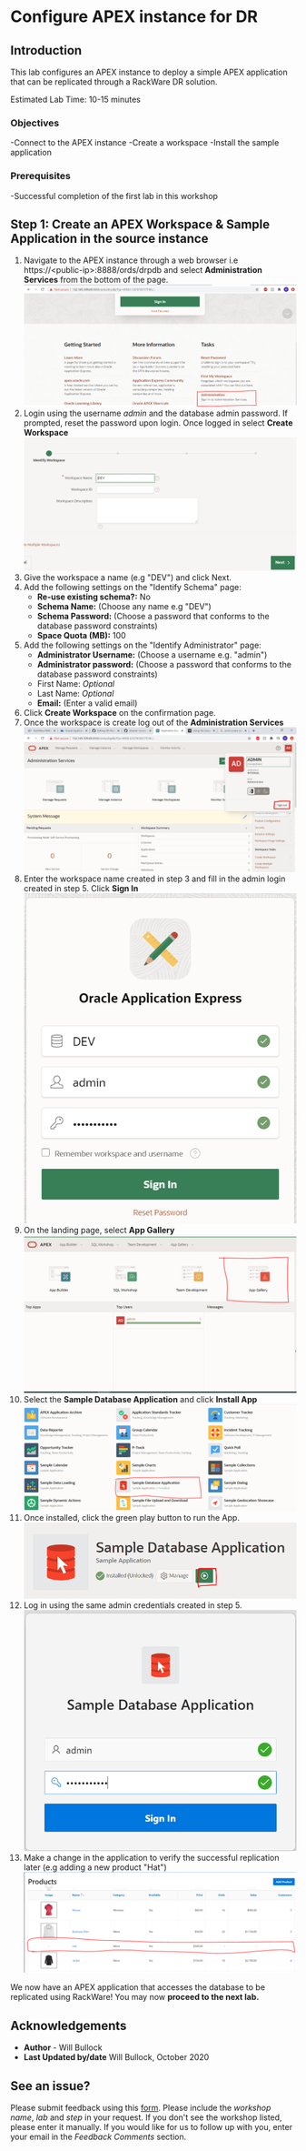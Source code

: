 # Configure APEX instance for DR 
## Introduction
This lab configures an APEX instance to deploy a simple APEX application that can be replicated through a RackWare DR solution.

Estimated Lab Time: 10-15 minutes

### Objectives
-Connect to the APEX instance
-Create a workspace
-Install the sample application

### Prerequisites
-Successful completion of the first lab in this workshop

## **Step 1:** Create an APEX Workspace & Sample Application in the source instance
1. Navigate to the APEX instance through a web browser i.e https://\<public-ip>:8888/ords/drpdb and select **Administration Services** from the bottom of the page.
    ![](./images/apex-admin.PNG)
2. Login using the username *admin* and the database admin password. If prompted, reset the password upon login. Once logged in select **Create Workspace**
    ![](./images/cr-wrkspc.PNG)
3. Give the workspace a name (e.g "DEV") and click Next.
4. Add the following settings on the "Identify Schema" page:
    - **Re-use existing schema?:** No
    - **Schema Name:** (Choose any name e.g "DEV")
    - **Schema Password:** (Choose a password that conforms to the database password constraints)
    - **Space Quota (MB):** 100
5. Add the following settings on the "Identify Administrator" page:
    - **Administrator Username:** (Choose a username e.g. "admin")
    - **Administrator password:** (Choose a password that conforms to the database password constraints)
    - First Name: *Optional*
    - Last Name: *Optional*
    - **Email:** (Enter a valid email)
6. Click **Create Workspace** on the confirmation page.
7. Once the workspace is create log out of the **Administration Services**
    ![](./images/logout.PNG)
8. Enter the workspace name created in step 3 and fill in the admin login created in step 5. Click  **Sign In**
    ![](./images/login.PNG)
9. On the landing page, select **App Gallery**
    ![](./images/app-gallery.PNG)
10. Select the **Sample Database Application** and click **Install App**
    ![](./images/db-app.PNG)
11. Once installed, click the green play button to run the App.
    ![](./images/run.PNG)
12. Log in using the same admin credentials created in step 5.
    ![](./images/admin-login.PNG)
13. Make a change in the application to verify the successful replication later (e.g adding a new product "Hat")
    ![](./images/hat.PNG)
    
We now have an APEX application that accesses the database to be replicated using RackWare! You may now **proceed to the next lab.**

## Acknowledgements
- **Author** - Will Bullock
- **Last Updated by/date** Will Bullock, October 2020

## See an issue?
Please submit feedback using this [form](https://apexapps.oracle.com/pls/apex/f?p=133:1:::::P1_FEEDBACK:1). Please include the *workshop name*, *lab* and *step* in your request. If you don't see the workshop listed, please enter it manually. If you would like for us to follow up with you, enter your email in the *Feedback Comments* section.

